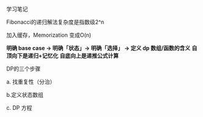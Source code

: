 学习笔记


Fibonacci的递归解法复杂度是指数级2^n

加入缓存，Memorization 变成O(n)

**明确 base case -> 明确「状态」-> 明确「选择」 -> 定义 dp 数组/函数的含义**
**自顶向下是递归+记忆化**
**自底向上是递推公式计算**



DP的三个步骤

a. 找重复性（分治）

b.定义状态数组

c. DP 方程
